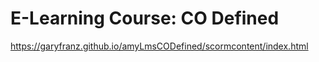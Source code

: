 # E-Learning Course: CO Defined

https://garyfranz.github.io/amyLmsCODefined/scormcontent/index.html
